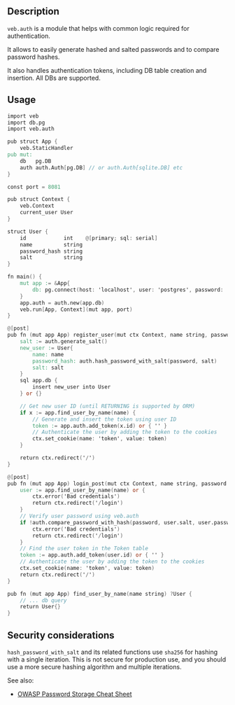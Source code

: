 ## Description

`veb.auth` is a module that helps with common logic required for authentication.

It allows to easily generate hashed and salted passwords and to compare password hashes.

It also handles authentication tokens, including DB table creation and insertion.
All DBs are supported.

## Usage

```v
import veb
import db.pg
import veb.auth

pub struct App {
	veb.StaticHandler
pub mut:
	db   pg.DB
	auth auth.Auth[pg.DB] // or auth.Auth[sqlite.DB] etc
}

const port = 8081

pub struct Context {
	veb.Context
	current_user User
}

struct User {
	id            int    @[primary; sql: serial]
	name          string
	password_hash string
	salt          string
}

fn main() {
	mut app := &App{
		db: pg.connect(host: 'localhost', user: 'postgres', password: '', dbname: 'postgres')!
	}
	app.auth = auth.new(app.db)
	veb.run[App, Context](mut app, port)
}

@[post]
pub fn (mut app App) register_user(mut ctx Context, name string, password string) veb.Result {
	salt := auth.generate_salt()
	new_user := User{
		name: name
		password_hash: auth.hash_password_with_salt(password, salt)
		salt: salt
	}
	sql app.db {
		insert new_user into User
	} or {}

	// Get new user ID (until RETURNING is supported by ORM)
	if x := app.find_user_by_name(name) {
		// Generate and insert the token using user ID
		token := app.auth.add_token(x.id) or { '' }
		// Authenticate the user by adding the token to the cookies
		ctx.set_cookie(name: 'token', value: token)
	}

	return ctx.redirect('/')
}

@[post]
pub fn (mut app App) login_post(mut ctx Context, name string, password string) veb.Result {
	user := app.find_user_by_name(name) or {
		ctx.error('Bad credentials')
		return ctx.redirect('/login')
	}
	// Verify user password using veb.auth
	if !auth.compare_password_with_hash(password, user.salt, user.password_hash) {
		ctx.error('Bad credentials')
		return ctx.redirect('/login')
	}
	// Find the user token in the Token table
	token := app.auth.add_token(user.id) or { '' }
	// Authenticate the user by adding the token to the cookies
	ctx.set_cookie(name: 'token', value: token)
	return ctx.redirect('/')
}

pub fn (mut app App) find_user_by_name(name string) ?User {
	// ... db query
	return User{}
}
```

## Security considerations

`hash_password_with_salt` and its related functions use `sha256` for hashing with a single iteration.
This is not secure for production use, and you should use a more secure hashing algorithm and multiple iterations.

See also:
- [OWASP Password Storage Cheat Sheet](https://cheatsheetseries.owasp.org/cheatsheets/Password_Storage_Cheat_Sheet.html)

